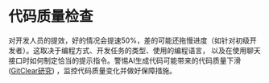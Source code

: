 # 代码质量检查

对开发人员的提效，好的情况会提速50%，差的可能还拖慢进度（如针对初级开发者）。这取决于编程方式、开发任务的类型、使用的编程语言，
以及在使用聊天接口时如何制定恰当的提示指令。警惕AI生成代码可能带来的代码质量下滑([GitClear研究](https://www.gitclear.com/coding_on_copilot_data_shows_ais_downward_pressure_on_code_quality))
，监控代码质量变化并做好保障措施。

